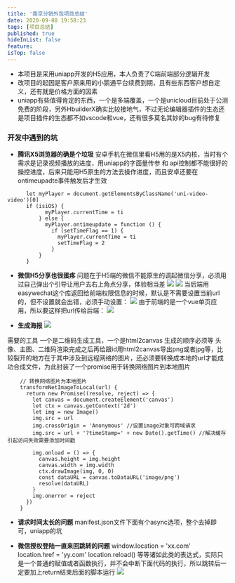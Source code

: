 ```yaml
---
title: '南京分销外包项目总结'
date: 2020-09-08 19:58:23
tags: [项目总结]
published: true
hideInList: false
feature: 
isTop: false
---
```

- 本项目是采用uniapp开发的H5应用，本人负责了C端前端部分逻辑开发
- 改项目的起因是客户原来用的小鹅通平台续费到期，且有些东西客户想自定义，还有就是价格方面的因素
- uniapp有些值得肯定的东西，一个是多端覆盖，一个是unicloud目前处于公测免费的阶段，另外HbuilderX确实比较接地气，不过无论编辑器插件的生态还是项目插件的生态都不如vscode和vue，还有很多莫名其妙的bug有待修复
### 开发中遇到的坑
- **腾讯X5浏览器的确是个垃圾**
安卓手机在微信里看H5用的是X5内核，当时有个需求是记录视频播放的进度，用uniapp的字面量传参 和 api控制都不能很好的操控进度，后来只能用H5原生的方法去操作进度，而且安卓还要在ontimeupadte事件触发后才生效
```
      let myPlayer = document.getElementsByClassName('uni-video-video')[0]
      if (isiOS) {
            myPlayer.currentTime = ti
          } else {
            myPlayer.ontimeupdate = function () {
              if (setTimeFlag == 1) {
                myPlayer.currentTime = ti
                setTimeFlag = 2
              }
          }
      }
```
- **微信H5分享也很蛋疼**
问题在于H5端的微信不能原生的调起微信分享，必须用过自己弹出个引导让用户去右上角点分享，体验相当差
![](https://blog.shaoyunxiang.cn/post-images/1657784598795.webp)
![](https://blog.shaoyunxiang.cn/post-images/1657785019304.png)
当后端用easywechat这个库返回给前端权限信息的时候，默认是不需要设置当前url的，但不设置就会出错，必须手动设置：
![](https://blog.shaoyunxiang.cn/post-images/1657785037688.png)
由于前端的是一个vue单页应用，所以要这样把url传给后端：
![](https://blog.shaoyunxiang.cn/post-images/1657785055455.png)

- **生成海报**
![](https://blog.shaoyunxiang.cn/post-images/1657784997398.png)

需要的工具 一个是二维码生成工具，一个是html2canvas
生成的顺序必须等 头像、主图、二维码渲染完成之后再给跟id用html2canvas导出png或者jpg等，比较裂开的地方在于其中涉及到远程网络的图片，还必须要转换成本地的url才能成功合成文件，为此封装了一个promise用于转换网络图片到本地图片
```
    // 转换网络图片为本地图片
    transformNetImageToLocal(url) {
      return new Promise((resolve, reject) => {
        let canvas = document.createElement('canvas')
        let ctx = canvas.getContext('2d')
        let img = new Image()
        img.src = url
        img.crossOrigin = 'Anonymous' //设置image对象可跨域请求
        img.src = url + '?timeStamp=' + new Date().getTime() //解决缓存引起访问失败需要添加时间戳

        img.onload = () => {
          canvas.height = img.height
          canvas.width = img.width
          ctx.drawImage(img, 0, 0)
          const dataURL = canvas.toDataURL('image/png')
          resolve(dataURL)
        }
        img.onerror = reject
      })
    }
```
- **请求时间太长的问题**
manifest.json文件下面有个async选项，整个去掉即可，uniapp的坑

- **微信授权登陆一直来回跳转的问题**
window.location = 'xx.com'
location.href = 'yy.com'
location.reload()
等等诸如此类的表达式，实际只是一个普通的赋值或者函数执行，并不会中断下面代码的执行，所以跳转后一定要加上return结束后面的脚本运行
![](https://blog.shaoyunxiang.cn/post-images/1657785073774.png)
